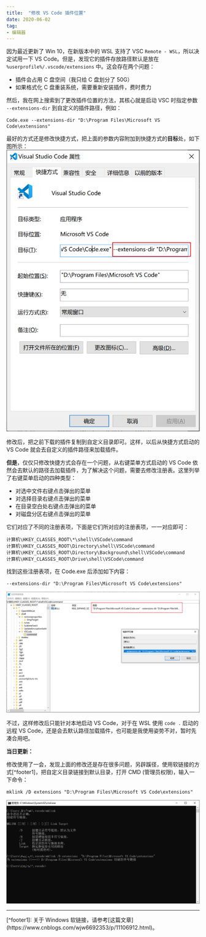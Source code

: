 ```yaml
---
title:  "修改 VS Code 插件位置"
date: 2020-06-02
tag:
- 编辑器
---
```


因为最近更新了 Win 10，在新版本中的 WSL 支持了 VSC `Remote - WSL`，所以决定试用一下 VS Code。但是，发现它的插件存放路径默认是放在 `%userprofile%/.vscode/extensions` 中。这会存在两个问题：

- 插件会占用 C 盘空间（我只给 C 盘划分了 50G）
- 如果格式化 C 盘重装系统，需要重新安装插件，费时费力

然后，我在网上搜索到了更改插件位置的方法，其核心就是启动 VSC 时指定参数 `--extensions-dir` 到自定义的插件路径，例如：

```
Code.exe --extensions-dir "D:\Program Files\Microsoft VS Code\extensions"
```

最好的方式还是修改快捷方式，把上面的参数内容附加到快捷方式的**目标**处，如下图所示：
![VSC 快捷方式](/assets/image/posts/2020-06-02-01.png?style=centerme)

修改后，把之前下载的插件复制到自定义目录即可。这样，以后从快捷方式启动的 VS Code 就会去自定义的插件路径来加载插件。

**但是**，仅仅只修改快捷方式会存在一个问题，从右键菜单方式启动的 VS Code 依然会去默认的路径去加载插件，为了解决这个问题，需要去修改注册表。这里列举了右键菜单启动的四种类型：

- 对选中文件右键点击弹出的菜单
- 对选择目录右键点击弹出的菜单
- 在目录空白处右键点击弹出的菜单
- 对磁盘分区右键点击弹出的菜单

它们对应了不同的注册表项，下面是它们所对应的注册表项，一一对应即可：

```
计算机\HKEY_CLASSES_ROOT\*\shell\VSCode\command
计算机\HKEY_CLASSES_ROOT\Directory\shell\VSCode\command
计算机\HKEY_CLASSES_ROOT\Directory\Background\shell\VSCode\command
计算机\HKEY_CLASSES_ROOT\Drive\shell\VSCode\command
```

找到这些注册表项，在 Code.exe 后添加如下内容：
```
--extensions-dir "D:\Program Files\Microsoft VS Code\extensions"
```

![VSC 注册表修改](/assets/image/posts/2020-06-02-02.png?style=centerme)

不过，这样修改后只能针对本地启动 VS Code，对于在 WSL 使用 `code .` 启动的远程 VS Code，还是会去默认路径加载插件，也可能是我使用姿势不对，暂时先凑合用吧。

**当日更新：**

修改使用了一会，发现上面的修改还是存在很多问题，另辟蹊径，使用软链接的方式[^footer1]，把自定义目录链接到默认目录，打开 CMD (管理员权限)，输入一下命令：
```
mklink /D extensions "D:\Program Files\Microsoft VS Code\extensions"
```

![VSC 软链接](/assets/image/posts/2020-06-02-03.png?style=centerme)

<hr>
[^footer1]: 关于 Windows 软链接，请参考[这篇文章](https://www.cnblogs.com/wjw6692353/p/11106912.html)。